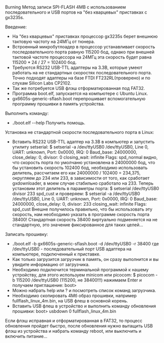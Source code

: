 Burning Метод записи SPI-FLASH 4MB с использованием последовательного и USB портов на "без кварцевых" приставкaх с gx3235s.

Введение:

* На "без кварцевых" приставках процессор gx3235s берет внешнюю тактовую частоту на 24МГц от тюнера.
* Встроенный микробутлоадер в процессор устанавливает скорость последовательного порта равную 115200 бод,
  однако при внешней тактовой частоте процессора на 24МГц эта скорость будет равна 115200 * 24 / 27 = 102400 бод.
* Требуются RS232 USB-TTL адаптеры на 3.3В, которые умеют работать на не стандартных скоростях последовательного
  порта. Точно подходят адаптеры на базе FTDI FT232RL(проверено) и по слухам Silicon Labs CP2102.
* Так же потребуется USB флэш отформатированная под FAT32.
* Программа boot.elf, запускается на компьютере с Ubuntu Linux.
* gx6605s-generic-sflash.boot перепрошивает вспомогательную программу прошивки в память устройства.

Выполнить команду:
* ./boot.elf --help Получить помощь.

Установка не стандартной скорости последовательного порта в Linux:

* Вставить RS232 USB-TTL адаптер на 3.3В в компьютер и запустить утилиту setserial:
$ setserial -a /dev/ttyUSB0
/dev/ttyUSB0, Line 0, UART: unknown, Port: 0x0000, IRQ: 0
        Baud_base: 24000000, close_delay: 0, divisor: 0
        closing_wait: infinite
        Flags: spd_normal
видно, что скорость порта по умолчаню установлена в 24000000 бод, что бы установить скорость 102400 бод, необходимо
использовать делитель, расcчитаем его как 24000000 / 102400 = 234,375, округляем до 234 или 233, в зависимости от того,
как сработает gxdownloader, в моем случае стабильно сработало на 233. Теперь установим этот делитель в параметры порта:
$ setserial /dev/ttyUSB0 divisor 233 spd_cust
и проверяем:
$ setserial -a /dev/ttyUSB0
/dev/ttyUSB0, Line 0, UART: unknown, Port: 0x0000, IRQ: 0
        Baud_base: 24000000, close_delay: 0, divisor: 233
        closing_wait: infinite
        Flags: spd_cust
Внешне получилось правильно, что бы использовать эту скорость, нам необходимо указать в программе скорость порта 38400!
Стандартная скорость 38400 виртуально подменяется на не стандартную, это значение фиксированное для таких целей...

Записать прошивку:
* ./boot.elf -b gx6605s-generic-sflash.boot -d /dev/ttyUSB0 -r 38400
   где /dev/ttyUSB0 - последовательный порт USB адаптера на компьютере, подключенный к приставке.
* Как только загрузится загрузчик в память, он сразу выполнится и вы увидите информацию от загрузчика.
* Необходимо подключится терминальной программой к нашему устройству, для этого используем minicom или picocom:
$ picocom -b 115200 /dev/ttyUSB0 (115200, не 38400!!!)
нажимаем Enter и получаем приглашение:
boot>
* Можно набрать help или ? и посмотреть список команд загрузчика.
* Необходимо скопировать 4Мб образ прошивки, например fullflash_linux_4m.bin, на USB флеш в основной корень.
* Вставить USB флеш в устройство и выполнить команду обновления прошивки:
boot> usbdown 0 fullflash_linux_4m.bin

Если флэш исправная и отформатированная в FAT32, то процесс обновления пройдет быстро, после обновления нужно вытащить
USB флэш из устройства и набрать команду reboot, или выключить и включить питание...
